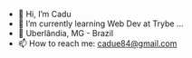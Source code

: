 - 👋 Hi, I’m Cadu
- 🌱 I’m currently learning Web Dev at Trybe ...
- 📍 Uberlândia, MG - Brazil
- 📫 How to reach me: <a href='mailto:cadue84@gmail.com'>cadue84@gmail.com</a>
<!---
ccadubr/ccadubr is a ✨ special ✨ repository because its `README.md` (this file) appears on your GitHub profile.
You can click the Preview link to take a look at your changes.
--->
